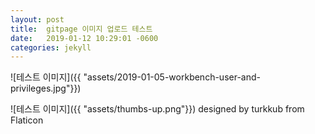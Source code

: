 ```yaml
---
layout: post
title:  gitpage 이미지 업로드 테스트
date:   2019-01-12 10:29:01 -0600
categories: jekyll
---
```



![테스트 이미지]({{ "assets/2019-01-05-workbench-user-and-privileges.jpg"}})


![테스트 이미지]({{ "assets/thumbs-up.png"}})
designed by turkkub from Flaticon